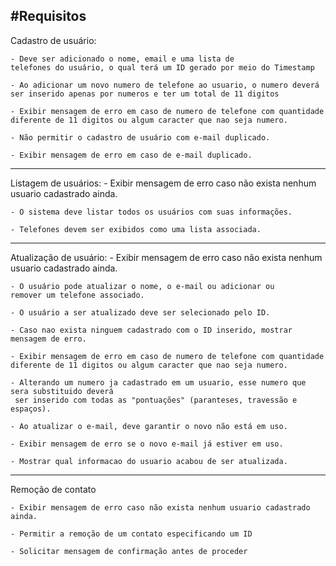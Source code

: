#Requisitos
----------------------------------------------------------------------------
Cadastro de usuário:
    
    - Deve ser adicionado o nome, email e uma lista de
    telefones do usuário, o qual terá um ID gerado por meio do Timestamp

    - Ao adicionar um novo numero de telefone ao usuario, o numero deverá 
    ser inserido apenas por numeros e ter um total de 11 digitos 

    - Exibir mensagem de erro em caso de numero de telefone com quantidade 
    diferente de 11 digitos ou algum caracter que nao seja numero.

    - Não permitir o cadastro de usuário com e-mail duplicado.

    - Exibir mensagem de erro em caso de e-mail duplicado.
----------------------------------------------------------------------------
Listagem de usuários:
    - Exibir mensagem de erro caso não exista nenhum usuario cadastrado ainda.

    - O sistema deve listar todos os usuários com suas informações.

    - Telefones devem ser exibidos como uma lista associada.
----------------------------------------------------------------------------
Atualização de usuário:
    - Exibir mensagem de erro caso não exista nenhum usuario cadastrado ainda.

    - O usuário pode atualizar o nome, o e-mail ou adicionar ou
    remover um telefone associado.

    - O usuário a ser atualizado deve ser selecionado pelo ID.

    - Caso nao exista ninguem cadastrado com o ID inserido, mostrar mensagem de erro.

    - Exibir mensagem de erro em caso de numero de telefone com quantidade 
    diferente de 11 digitos ou algum caracter que nao seja numero.

    - Alterando um numero ja cadastrado em um usuario, esse numero que sera substituido deverá
     ser inserido com todas as "pontuações" (paranteses, travessão e espaços).

    - Ao atualizar o e-mail, deve garantir o novo não está em uso.

    - Exibir mensagem de erro se o novo e-mail já estiver em uso.

    - Mostrar qual informacao do usuario acabou de ser atualizada.
----------------------------------------------------------------------------
Remoção de contato

    - Exibir mensagem de erro caso não exista nenhum usuario cadastrado ainda.

    - Permitir a remoção de um contato especificando um ID

    - Solicitar mensagem de confirmação antes de proceder